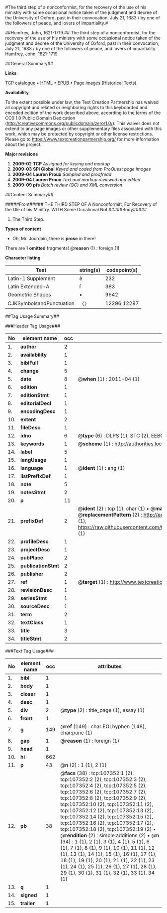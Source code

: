 #The third step of a nonconformist, for the recovery of the use of his ministry with some occasional notice taken of the judgment and decree of the University of Oxford, past in their convocation, July 21, 1683 / by one of the followers of peace, and lovers of impartiality.#

##Humfrey, John, 1621-1719.##
The third step of a nonconformist, for the recovery of the use of his ministry with some occasional notice taken of the judgment and decree of the University of Oxford, past in their convocation, July 21, 1683 / by one of the followers of peace, and lovers of impartiality.
Humfrey, John, 1621-1719.

##General Summary##

**Links**

[TCP catalogue](http://www.ota.ox.ac.uk/tcp/)  • 
[HTML](http://tei.it.ox.ac.uk/tcp/Texts-HTML/free/A45/A45159.html)  • 
[EPUB](http://tei.it.ox.ac.uk/tcp/Texts-EPUB/free/A45/A45159.epub) • 
[Page images (Historical Texts)](https://historicaltexts.jisc.ac.uk/eebo-18320559e)

**Availability**

To the extent possible under law, the Text Creation Partnership has waived all copyright and related or neighboring rights to this keyboarded and encoded edition of the work described above, according to the terms of the CC0 1.0 Public Domain Dedication (http://creativecommons.org/publicdomain/zero/1.0/). This waiver does not extend to any page images or other supplementary files associated with this work, which may be protected by copyright or other license restrictions. Please go to https://www.textcreationpartnership.org/ for more information about the project.

**Major revisions**

1. __2009-02__ __TCP__ *Assigned for keying and markup*
1. __2009-03__ __SPi Global__ *Keyed and coded from ProQuest page images*
1. __2009-04__ __Lauren Proux__ *Sampled and proofread*
1. __2009-04__ __Lauren Proux__ *Text and markup reviewed and edited*
1. __2009-09__ __pfs__ *Batch review (QC) and XML conversion*

##Content Summary##

#####Front#####
THE THIRD STEP OF A Nonconformiſt, For Recovery of the Uſe of his Miniſtry. WITH Some Occaſional Not
#####Body#####

1. The Third Step.

**Types of content**

  * Oh, Mr. Jourdain, there is **prose** in there!

There are 1 **omitted** fragments! 
 @__reason__ (1) : foreign (1)

**Character listing**


|Text|string(s)|codepoint(s)|
|---|---|---|
|Latin-1 Supplement|è|232|
|Latin Extended-A|ſ|383|
|Geometric Shapes|▪|9642|
|CJKSymbolsandPunctuation|〈〉|12296 12297|

##Tag Usage Summary##

###Header Tag Usage###

|No|element name|occ|attributes|
|---|---|---|---|
|1.|__author__|2||
|2.|__availability__|1||
|3.|__biblFull__|1||
|4.|__change__|5||
|5.|__date__|8| @__when__ (1) : 2011-04 (1)|
|6.|__edition__|1||
|7.|__editionStmt__|1||
|8.|__editorialDecl__|1||
|9.|__encodingDesc__|1||
|10.|__extent__|2||
|11.|__fileDesc__|1||
|12.|__idno__|6| @__type__ (6) : DLPS (1), STC (2), EEBO-CITATION (1), OCLC (1), VID (1)|
|13.|__keywords__|1| @__scheme__ (1) : http://authorities.loc.gov/ (1)|
|14.|__label__|5||
|15.|__langUsage__|1||
|16.|__language__|1| @__ident__ (1) : eng (1)|
|17.|__listPrefixDef__|1||
|18.|__note__|5||
|19.|__notesStmt__|2||
|20.|__p__|11||
|21.|__prefixDef__|2| @__ident__ (2) : tcp (1), char (1)  •  @__matchPattern__ (2) : ([0-9\-]+):([0-9IVX]+) (1), (.+) (1)  •  @__replacementPattern__ (2) : http://eebo.chadwyck.com/downloadtiff?vid=$1&page=$2 (1), https://raw.githubusercontent.com/textcreationpartnership/Texts/master/tcpchars.xml#$1 (1)|
|22.|__profileDesc__|1||
|23.|__projectDesc__|1||
|24.|__pubPlace__|2||
|25.|__publicationStmt__|2||
|26.|__publisher__|2||
|27.|__ref__|1| @__target__ (1) : http://www.textcreationpartnership.org/docs/. (1)|
|28.|__revisionDesc__|1||
|29.|__seriesStmt__|1||
|30.|__sourceDesc__|1||
|31.|__term__|2||
|32.|__textClass__|1||
|33.|__title__|3||
|34.|__titleStmt__|2||


###Text Tag Usage###

|No|element name|occ|attributes|
|---|---|---|---|
|1.|__bibl__|1||
|2.|__body__|1||
|3.|__closer__|1||
|4.|__desc__|1||
|5.|__div__|2| @__type__ (2) : title_page (1), essay (1)|
|6.|__front__|1||
|7.|__g__|149| @__ref__ (149) : char:EOLhyphen (148), char:punc (1)|
|8.|__gap__|1| @__reason__ (1) : foreign (1)|
|9.|__head__|1||
|10.|__hi__|662||
|11.|__p__|43| @__n__ (2) : 1 (1), 2 (1)|
|12.|__pb__|38| @__facs__ (38) : tcp:107352:1 (2), tcp:107352:2 (2), tcp:107352:3 (2), tcp:107352:4 (2), tcp:107352:5 (2), tcp:107352:6 (2), tcp:107352:7 (2), tcp:107352:8 (2), tcp:107352:9 (2), tcp:107352:10 (2), tcp:107352:11 (2), tcp:107352:12 (2), tcp:107352:13 (2), tcp:107352:14 (2), tcp:107352:15 (2), tcp:107352:16 (2), tcp:107352:17 (2), tcp:107352:18 (2), tcp:107352:19 (2)  •  @__rendition__ (2) : simple:additions (2)  •  @__n__ (34) : 1 (1), 2 (1), 3 (1), 4 (1), 5 (1), 6 (1), 7 (1), 8 (1), 9 (1), 10 (1), 11 (1), 12 (1), 13 (1), 14 (1), 15 (1), 16 (1), 17 (1), 18 (1), 19 (1), 20 (1), 21 (1), 22 (1), 23 (1), 24 (1), 25 (1), 26 (1), 27 (1), 28 (1), 29 (1), 30 (1), 31 (1), 32 (1), 33 (1), 34 (1)|
|13.|__q__|1||
|14.|__signed__|1||
|15.|__trailer__|1||
